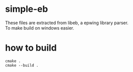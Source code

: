 # simple-eb
These files are extracted from libeb, a epwing library parser.   
To make build on windows easier.

# how to build 


```
cmake .  
cmake --build .
```
